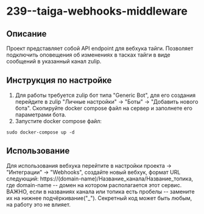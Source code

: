 # 239--taiga-webhooks-middleware

## Описание
Проект представляет собой API endpoint для вебхука тайги. Позволяет подключить оповещения об изменениях в тасках тайги в виде сообщений в указанный канал zulip.

## Инструкция по настройке
1. Для работы требуется zulip бот типа "Generic Bot", для его создания перейдите в zulip "Личные настройки" -> "Боты" -> "Добавить нового бота". Скопируйте docker compose файл на сервер и заполнете его параметрами бота.
2. Запустите docker compose файл:
```
sudo docker-compose up -d
```

## Использование
Для использования вебхука перейтите в настройки проекта -> "Интеграции" -> "Webhooks", создайте новый вебхук, формат URL следующий: https://(domain-name)/Название_канала/Название_топика, где domain-name -- домен на котором располагается этот сервис. ВАЖНО, если в названиях канала или топика есть пробелы -- замените их на нижнее подчёркивание("_"). Секретный код может быть любым, на работу это не влияет.
